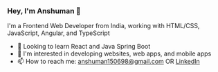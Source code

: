 ### Hey, I'm Anshuman 👋

I'm a Frontend Web Developer from India, working with  HTML/CSS, JavaScript, Angular, and TypeScript

- 🌱 Looking to learn React and Java Spring Boot
- 👀 I'm interested in developing websites, web apps, and mobile apps
- 📫 How to reach me: anshuman150698@gmail.com OR [LinkedIn](https://www.linkedin.com/in/anshuman-srivastava-09b3311ab/)
 

<!--
**anshumansrivastava98/anshumansrivastava98** is a ✨ _special_ ✨ repository because its `README.md` (this file) appears on your GitHub profile.

Here are some ideas to get you started:

- 🔭 I’m currently working on ...
- 🌱 I’m currently learning ...
- 👯 I’m looking to collaborate on ...
- 🤔 I’m looking for help with ...
- 💬 Ask me about ...
- 📫 How to reach me: ...
- 😄 Pronouns: ...
- ⚡ Fun fact: ...
-->
